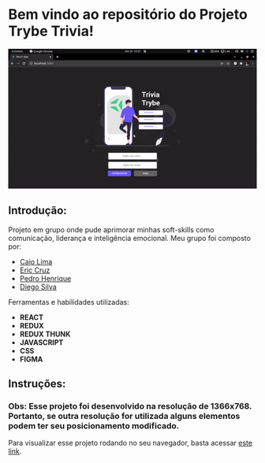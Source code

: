 # Bem vindo ao repositório do Projeto Trybe Trivia!

![Trybe Trivia Gif](./assets/trivia.gif)

## Introdução:

Projeto em grupo onde pude aprimorar minhas soft-skills como comunicação, liderança e inteligência emocional. Meu grupo foi composto por:

- [Caio Lima](https://www.linkedin.com/in/caio-limah/)
- [Eric Cruz](https://www.linkedin.com/in/effolex/)
- [Pedro Henrique](https://www.linkedin.com/in/pedrohenriquer/)
- [Diego Silva](https://www.linkedin.com/in/diegojorgesilva/)

Ferramentas e habilidades utilizadas:

- **REACT**
- **REDUX**
- **REDUX THUNK**
- **JAVASCRIPT**
- **CSS**
- **FIGMA**

## Instruções:

### Obs: Esse projeto foi desenvolvido na resolução de 1366x768. Portanto, se outra resolução for utilizada alguns elementos podem ter seu posicionamento modificado.

Para visualizar esse projeto rodando no seu navegador, basta acessar [este link](https://triviatrybe.herokuapp.com/).
